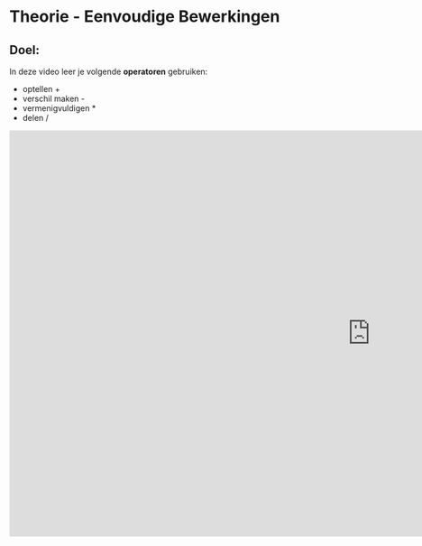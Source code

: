 # Theorie - Eenvoudige Bewerkingen


## Doel:

In deze video leer je volgende **operatoren** gebruiken:
* optellen +
* verschil maken - 
* vermenigvuldigen *
* delen / 


<iframe width="1280" height="720" src="https://www.youtube.com/embed/w-gOixTDEoY?list=PL7qul8TV_7p5uroDMWERGL7Sr1-4bZw7M" title="Python &amp; Wiskunde -  Lesvideo 1" frameborder="0" allow="accelerometer; autoplay; clipboard-write; encrypted-media; gyroscope; picture-in-picture; web-share" allowfullscreen></iframe> 